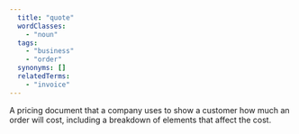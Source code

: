 ```yaml
---
  title: "quote"
  wordClasses:
    - "noun"
  tags:
    - "business"
    - "order"
  synonyms: []
  relatedTerms:
    - "invoice"
---
```

A pricing document that a company uses to show a customer how much an order will cost, including a breakdown of elements that affect the cost.
